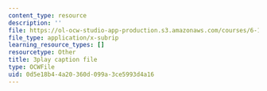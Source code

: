 ```yaml
---
content_type: resource
description: ''
file: https://ol-ocw-studio-app-production.s3.amazonaws.com/courses/6-189-multicore-programming-primer-january-iap-2007/0d5e18b44a20360d099a3ce5993d4a16_xDnq_b2784c.srt
file_type: application/x-subrip
learning_resource_types: []
resourcetype: Other
title: 3play caption file
type: OCWFile
uid: 0d5e18b4-4a20-360d-099a-3ce5993d4a16
---
```

